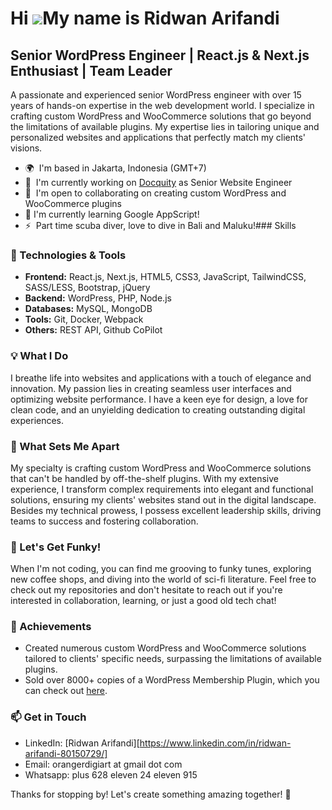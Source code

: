 Hi ![](https://user-images.githubusercontent.com/18350557/176309783-0785949b-9127-417c-8b55-ab5a4333674e.gif)My name is Ridwan Arifandi
=======================================================================================================================================

Senior WordPress Engineer | React.js & Next.js Enthusiast | Team Leader
-----------------------------------------------------------------------

A passionate and experienced senior WordPress engineer with over 15 years of hands-on expertise in the web development world. I specialize in crafting custom WordPress and WooCommerce solutions that go beyond the limitations of available plugins. My expertise lies in tailoring unique and personalized websites and applications that perfectly match my clients' visions.

*   🌍  I'm based in Jakarta, Indonesia (GMT+7)
*   🚀  I'm currently working on [Docquity](http://docquity.com) as Senior Website Engineer
*   🤝  I'm open to collaborating on creating custom WordPress and WooCommerce plugins
*   🧠  I'm currently learning Google AppScript!
*   ⚡  Part time scuba diver, love to dive in Bali and Maluku!### Skills 

### 🔧 Technologies & Tools
- **Frontend:** React.js, Next.js, HTML5, CSS3, JavaScript, TailwindCSS, SASS/LESS, Bootstrap, jQuery
- **Backend:** WordPress, PHP, Node.js
- **Databases:** MySQL, MongoDB
- **Tools:** Git, Docker, Webpack
- **Others:** REST API, Github CoPilot

### 💡 What I Do
I breathe life into websites and applications with a touch of elegance and innovation. My passion lies in creating seamless user interfaces and optimizing website performance. I have a keen eye for design, a love for clean code, and an unyielding dedication to creating outstanding digital experiences.

### 🌟 What Sets Me Apart
My specialty is crafting custom WordPress and WooCommerce solutions that can't be handled by off-the-shelf plugins. With my extensive experience, I transform complex requirements into elegant and functional solutions, ensuring my clients' websites stand out in the digital landscape. Besides my technical prowess, I possess excellent leadership skills, driving teams to success and fostering collaboration.

### 🎵 Let's Get Funky!
When I'm not coding, you can find me grooving to funky tunes, exploring new coffee shops, and diving into the world of sci-fi literature. Feel free to check out my repositories and don't hesitate to reach out if you're interested in collaboration, learning, or just a good old tech chat!

### 🌟 Achievements
- Created numerous custom WordPress and WooCommerce solutions tailored to clients' specific needs, surpassing the limitations of available plugins.
- Sold over 8000+ copies of a WordPress Membership Plugin, which you can check out [here](https://sejoli.co.id).

### 📫 Get in Touch
- LinkedIn: [Ridwan Arifandi][https://www.linkedin.com/in/ridwan-arifandi-80150729/]
- Email: orangerdigiart at gmail dot   com
- Whatsapp: plus 628 eleven 24 eleven 915

Thanks for stopping by! Let's create something amazing together! 🚀
